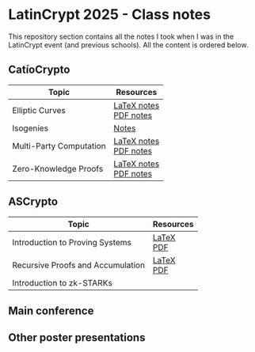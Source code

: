 # LatinCrypt 2025 - Class notes

This repository section contains all the notes I took when I was in the
LatinCrypt event (and previous schools). All the content is ordered below.

## CatíoCrypto

<div align="center">

| Topic                   | Resources                                                                                              |
| ----------------------- | ------------------------------------------------------------------------------------------------------ |
| Elliptic Curves         | [LaTeX notes](./catiocrypto/elliptic-curves.tex) <br /> [PDF notes](./catiocrypto/elliptic-curves.pdf) |
| Isogenies               | [Notes](./catiocrypto/isogenies.pdf)                                                                   |
| Multi-Party Computation | [LaTeX notes](./catiocrypto/mpc.tex) <br /> [PDF notes](./catiocrypto/mpc.pdf)                         |
| Zero-Knowledge Proofs   | [LaTeX notes](./catiocrypto/zkp.tex) <br /> [PDF notes](./catiocrypto/zkp.pdf)                         |

</div>

## ASCrypto

<div align="center">

| Topic                             | Resources                                                                                                                |
| --------------------------------- | ------------------------------------------------------------------------------------------------------------------------ |
| Introduction to Proving Systems   | [LaTeX](./ascrypto/proving-systems.tex) <br /> [PDF](./ascrypto/proving-systems.pdf)                                     |
| Recursive Proofs and Accumulation | [LaTeX](./ascrypto/recursive-proofs-and-accumulation.tex) <br /> [PDF](./ascrypto/recursive-proofs-and-accumulation.pdf) |
| Introduction to zk-STARKs         |                                                                                                                          |

</div>

## Main conference

## Other poster presentations
